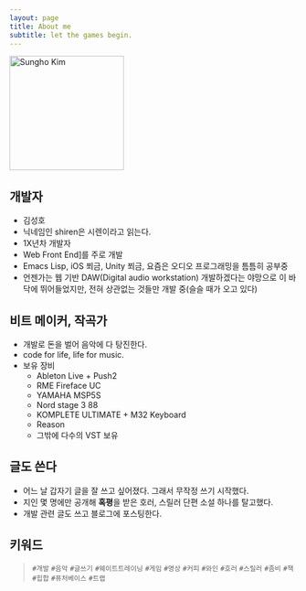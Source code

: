 ```yaml
---
layout: page
title: About me
subtitle: let the games begin.
---
```


<img src="/image/aboutme.png" alt="Sungho Kim" style="width:200px;"/>

## 개발자

- 김성호
- 닉네임인 shiren은 시렌이라고 읽는다.
- 1X년차 개발자
- Web Front End]를 주로 개발
- Emacs Lisp, iOS 쬐금, Unity 쬐금, 요즘은 오디오 프로그래밍을 틈틈히 공부중
- 언젠가는 웹 기반 DAW(Digital audio workstation) 개발하겠다는 야망으로 이 바닥에 뛰어들었지만, 전혀 상관없는 것들만 개발 중(슬슬 때가 오고 있다)

## 비트 메이커, 작곡가

- 개발로 돈을 벌어 음악에 다 탕진한다.
- code for life, life for music.
- 보유 장비
    - Ableton Live + Push2
    - RME Fireface UC
    - YAMAHA MSP5S
    - Nord stage 3 88
    - KOMPLETE ULTIMATE + M32 Keyboard
    - Reason
    - 그밖에 다수의 VST 보유

## 글도 쓴다

- 어느 날 갑자기 글을 잘 쓰고 싶어졌다. 그래서 무작정 쓰기 시작했다. 
- 지인 몇 명에만 공개해 **혹평**을 받은 호러, 스릴러 단편 소설 하나를 탈고했다. 
- 개발 관련 글도 쓰고 블로그에 포스팅한다.

## 키워드

> `#개발` `#음악` `#글쓰기` `#웨이트트레이닝` `#게임` `#명상` `#커피` `#와인` `#호러` `#스릴러` `#좀비` `#책` `#힙합` `#퓨처베이스` `#트랩` 